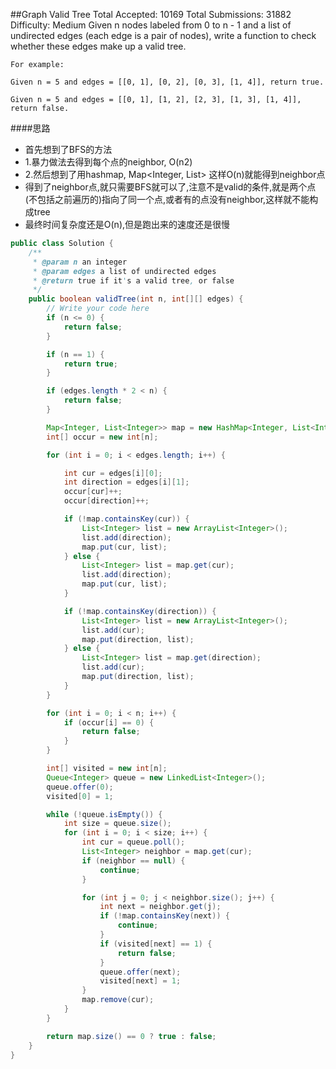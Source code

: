 ##Graph Valid Tree
	Total Accepted: 10169 Total Submissions: 31882 Difficulty: Medium
	Given n nodes labeled from 0 to n - 1 and a list of undirected edges (each edge is a pair of nodes), write a function to check whether these edges make up a valid tree.

	For example:

	Given n = 5 and edges = [[0, 1], [0, 2], [0, 3], [1, 4]], return true.

	Given n = 5 and edges = [[0, 1], [1, 2], [2, 3], [1, 3], [1, 4]], return false.

####思路
- 首先想到了BFS的方法
- 1.暴力做法去得到每个点的neighbor, O(n2)
- 2.然后想到了用hashmap, Map<Integer, List<Integer>> 这样O(n)就能得到neighbor点
- 得到了neighbor点,就只需要BFS就可以了,注意不是valid的条件,就是两个点(不包括之前遍历的)指向了同一个点,或者有的点没有neighbor,这样就不能构成tree
- 最终时间复杂度还是O(n),但是跑出来的速度还是很慢

```java
public class Solution {
    /**
     * @param n an integer
     * @param edges a list of undirected edges
     * @return true if it's a valid tree, or false
     */
    public boolean validTree(int n, int[][] edges) {
        // Write your code here
        if (n <= 0) {
            return false;
        }

        if (n == 1) {
            return true;
        }

        if (edges.length * 2 < n) {
            return false;
        }

        Map<Integer, List<Integer>> map = new HashMap<Integer, List<Integer>>();
        int[] occur = new int[n];

        for (int i = 0; i < edges.length; i++) {

            int cur = edges[i][0];
            int direction = edges[i][1];
            occur[cur]++;
            occur[direction]++;

            if (!map.containsKey(cur)) {
                List<Integer> list = new ArrayList<Integer>();
                list.add(direction);
                map.put(cur, list);
            } else {
                List<Integer> list = map.get(cur);
                list.add(direction);
                map.put(cur, list);
            }

            if (!map.containsKey(direction)) {
                List<Integer> list = new ArrayList<Integer>();
                list.add(cur);
                map.put(direction, list);
            } else {
                List<Integer> list = map.get(direction);
                list.add(cur);
                map.put(direction, list);
            }
        }

        for (int i = 0; i < n; i++) {
            if (occur[i] == 0) {
                return false;
            }
        }

        int[] visited = new int[n];
        Queue<Integer> queue = new LinkedList<Integer>();
        queue.offer(0);
        visited[0] = 1;

        while (!queue.isEmpty()) {
            int size = queue.size();
            for (int i = 0; i < size; i++) {
                int cur = queue.poll();
                List<Integer> neighbor = map.get(cur);
                if (neighbor == null) {
                    continue;
                }

                for (int j = 0; j < neighbor.size(); j++) {
                    int next = neighbor.get(j);
                    if (!map.containsKey(next)) {
                        continue;
                    }
                    if (visited[next] == 1) {
                        return false;
                    }
                    queue.offer(next);
                    visited[next] = 1;
                }
                map.remove(cur);
            }
        }

        return map.size() == 0 ? true : false;
    }
}
```
